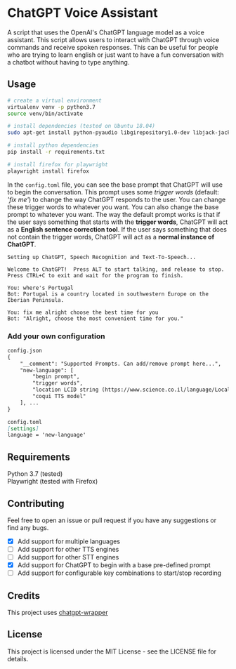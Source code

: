 # ChatGPT Voice Assistant

A script that uses the OpenAI's ChatGPT language model as a voice assistant. This script allows users to interact with ChatGPT through voice commands and receive spoken responses. This can be useful for people who are trying to learn english or just want to have a fun conversation with a chatbot without having to type anything.

## Usage
```bash
# create a virtual environment
virtualenv venv -p python3.7
source venv/bin/activate

# install dependencies (tested on Ubuntu 18.04)
sudo apt-get install python-pyaudio libgirepository1.0-dev libjack-jackd2-dev portaudio19-dev

# install python dependencies
pip install -r requirements.txt

# install firefox for playwright
playwright install firefox
```

In the `config.toml` file, you can see the base prompt that ChatGPT will use to begin the conversation. This prompt uses some *trigger words* (default: *'fix me'*) to change the way ChatGPT responds to the user. You can change these trigger words to whatever you want. You can also change the base prompt to whatever you want. The way the default prompt works is that if the user says something that starts with the **trigger words**, ChatGPT will act as a **English sentence correction tool**. If the user says something that does not contain the trigger words, ChatGPT will act as a **normal instance of ChatGPT**.

```logs
Setting up ChatGPT, Speech Recognition and Text-To-Speech...

Welcome to ChatGPT!  Press ALT to start talking, and release to stop.
Press CTRL+C to exit and wait for the program to finish.

You: where's Portugal
Bot: Portugal is a country located in southwestern Europe on the Iberian Peninsula.

You: fix me alright choose the best time for you
Bot: "Alright, choose the most convenient time for you."
```

### Add your own configuration

```md
config.json
{
    "__comment": "Supported Prompts. Can add/remove prompt here...",
    "new-language": [
        "begin prompt",
        "trigger words",
        "location LCID string (https://www.science.co.il/language/Locale-codes.php)",
        "coqui TTS model"
    ], ...
}

config.toml
[settings]
language = 'new-language'
```

## Requirements

Python 3.7 (tested)  
Playwright (tested with Firefox)

## Contributing

Feel free to open an issue or pull request if you have any suggestions or find any bugs.

- [X] Add support for multiple languages
- [ ] Add support for other TTS engines
- [ ] Add support for other STT engines
- [X] Add support for ChatGPT to begin with a base pre-defined prompt
- [ ] Add support for configurable key combinations to start/stop recording

## Credits

This project uses [chatgpt-wrapper](github.com/mmabrouk/chatgpt-wrapper)

## License

This project is licensed under the MIT License - see the LICENSE file for details.
